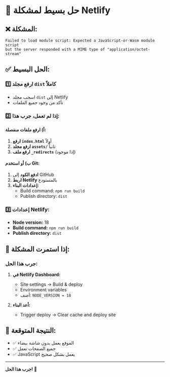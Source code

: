 # 🚀 حل بسيط لمشكلة Netlify

## ❌ المشكلة:
```
Failed to load module script: Expected a JavaScript-or-Wasm module script 
but the server responded with a MIME type of "application/octet-stream"
```

## ✅ الحل البسيط:

### 1️⃣ ارفع مجلد `dist` كاملاً
- اسحب مجلد `dist` إلى Netlify
- تأكد من وجود جميع الملفات

### 2️⃣ إذا لم تعمل، جرب هذا:

#### أ) ارفع ملفات منفصلة:
1. **ارفع `index.html`** أولاً
2. **ارفع مجلد `assets/`** ثانياً
3. **ارفع ملف `_redirects`** (إذا موجود)

#### ب) أو استخدم Git:
1. **ادفع الكود** إلى GitHub
2. **اربط Netlify** بالمستودع
3. **إعدادات البناء:**
   - Build command: `npm run build`
   - Publish directory: `dist`

### 3️⃣ إعدادات Netlify:
- **Node version:** 18
- **Build command:** `npm run build`
- **Publish directory:** `dist`

## 🔧 إذا استمرت المشكلة:

### جرب هذا الحل:
1. **في Netlify Dashboard:**
   - Site settings → Build & deploy
   - Environment variables
   - أضف: `NODE_VERSION = 18`

2. **أعد البناء:**
   - Trigger deploy → Clear cache and deploy site

## 🎯 النتيجة المتوقعة:
- ✅ الموقع يعمل بدون شاشة بيضاء
- ✅ جميع الصفحات تعمل
- ✅ JavaScript يعمل بشكل صحيح

---
**جرب هذا الحل! 🎉**


